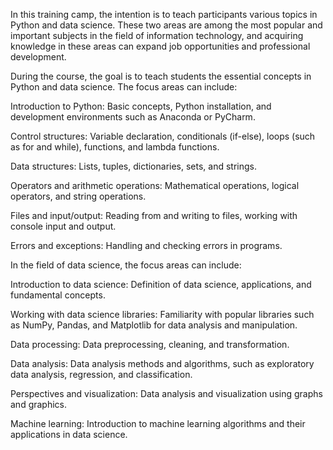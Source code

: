 In this training camp, the intention is to teach participants various topics in Python and data science. These two areas are among the most popular and important subjects in the field of information technology, and acquiring knowledge in these areas can expand job opportunities and professional development.

During the course, the goal is to teach students the essential concepts in Python and data science. The focus areas can include:

Introduction to Python: Basic concepts, Python installation, and development environments such as Anaconda or PyCharm.

Control structures: Variable declaration, conditionals (if-else), loops (such as for and while), functions, and lambda functions.

Data structures: Lists, tuples, dictionaries, sets, and strings.

Operators and arithmetic operations: Mathematical operations, logical operators, and string operations.

Files and input/output: Reading from and writing to files, working with console input and output.

Errors and exceptions: Handling and checking errors in programs.

In the field of data science, the focus areas can include:

Introduction to data science: Definition of data science, applications, and fundamental concepts.

Working with data science libraries: Familiarity with popular libraries such as NumPy, Pandas, and Matplotlib for data analysis and manipulation.

Data processing: Data preprocessing, cleaning, and transformation.

Data analysis: Data analysis methods and algorithms, such as exploratory data analysis, regression, and classification.

Perspectives and visualization: Data analysis and visualization using graphs and graphics.

Machine learning: Introduction to machine learning algorithms and their applications in data science.